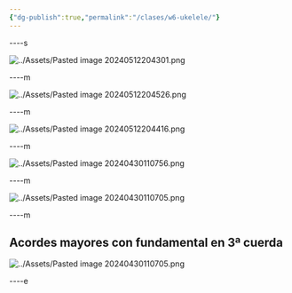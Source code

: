 ```yaml
---
{"dg-publish":true,"permalink":"/clases/w6-ukelele/"}
---
```



----s

![../Assets/Pasted image 20240512204301.png](/img/user/Assets/Pasted%20image%2020240512204301.png)

----m

![../Assets/Pasted image 20240512204526.png](/img/user/Assets/Pasted%20image%2020240512204526.png)

----m

![../Assets/Pasted image 20240512204416.png](/img/user/Assets/Pasted%20image%2020240512204416.png)

----m

![../Assets/Pasted image 20240430110756.png](/img/user/Assets/Pasted%20image%2020240430110756.png)

----m

![../Assets/Pasted image 20240430110705.png](/img/user/Assets/Pasted%20image%2020240430110705.png)

----m

## Acordes mayores con fundamental en 3ª cuerda

![../Assets/Pasted image 20240430110705.png](/img/user/Assets/Pasted%20image%2020240430110705.png)

----e